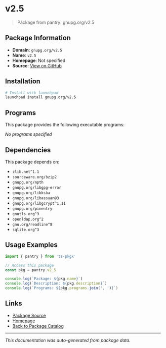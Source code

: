 # v2.5

> Package from pantry: gnupg.org/v2.5

## Package Information

- **Domain**: `gnupg.org/v2.5`
- **Name**: `v2.5`
- **Homepage**: Not specified
- **Source**: [View on GitHub](https://github.com/pkgxdev/pantry/tree/main/projects/gnupg.org/v2.5/package.yml)

## Installation

```bash
# Install with launchpad
launchpad install gnupg.org/v2.5
```

## Programs

This package provides the following executable programs:

*No programs specified*

## Dependencies

This package depends on:

- `zlib.net^1.1`
- `sourceware.org/bzip2`
- `gnupg.org/npth`
- `gnupg.org/libgpg-error`
- `gnupg.org/libksba`
- `gnupg.org/libassuan@3`
- `gnupg.org/libgcrypt^1.11`
- `gnupg.org/pinentry`
- `gnutls.org^3`
- `openldap.org^2`
- `gnu.org/readline^8`
- `sqlite.org^3`

## Usage Examples

```typescript
import { pantry } from 'ts-pkgx'

// Access this package
const pkg = pantry.v2_5

console.log(`Package: ${pkg.name}`)
console.log(`Description: ${pkg.description}`)
console.log(`Programs: ${pkg.programs.join(', ')}`)
```

## Links

- [Package Source](https://github.com/pkgxdev/pantry/tree/main/projects/gnupg.org/v2.5/package.yml)
- [Homepage](#)
- [Back to Package Catalog](../package-catalog.md)

---

*This documentation was auto-generated from package data.*

